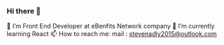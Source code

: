 ### Hi there 👋
🔭 I’m Front End Developer at eBenfits Network company
🌱 I’m currently learning React
📫 How to reach me: mail : stevenadly2015@outlook.com




<!--
**stevenadly-dev/stevenadly-dev** is a ✨ _special_ ✨ repository because its `README.md` (this file) appears on your GitHub profile.

Here are some ideas to get you started:

- 🔭 I’m currently working on ...
- 🌱 I’m currently learning ...
- 👯 I’m looking to collaborate on ...
- 🤔 I’m looking for help with ...
- 💬 Ask me about ...
- 📫 How to reach me: ...
- 😄 Pronouns: ...
- ⚡ Fun fact: ...
-->
